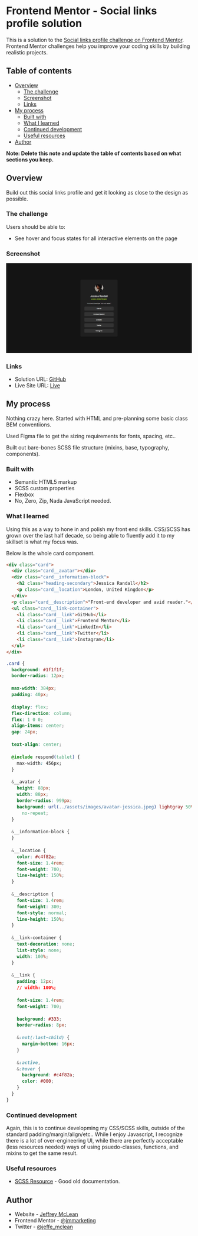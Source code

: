 # Frontend Mentor - Social links profile solution

This is a solution to the [Social links profile challenge on Frontend Mentor](https://www.frontendmentor.io/challenges/social-links-profile-UG32l9m6dQ). Frontend Mentor challenges help you improve your coding skills by building realistic projects.

## Table of contents

- [Overview](#overview)
  - [The challenge](#the-challenge)
  - [Screenshot](#screenshot)
  - [Links](#links)
- [My process](#my-process)
  - [Built with](#built-with)
  - [What I learned](#what-i-learned)
  - [Continued development](#continued-development)
  - [Useful resources](#useful-resources)
- [Author](#author)

**Note: Delete this note and update the table of contents based on what sections you keep.**

## Overview

Build out this social links profile and get it looking as close to the design as possible.

### The challenge

Users should be able to:

- See hover and focus states for all interactive elements on the page

### Screenshot

![](./assets/images/social-links-screenshot.png)

### Links

- Solution URL: [GitHub](https://github.com/jmmarketing/Social-Links-Profile-FEM)
- Live Site URL: [Live](https://jmmarketing.github.io/Social-Links-Profile-FEM/)

## My process

Nothing crazy here. Started with HTML and pre-planning some basic class BEM conventiions.

Used Figma file to get the sizing requirements for fonts, spacing, etc..

Built out bare-bones SCSS file structure (mixins, base, typography, components).

### Built with

- Semantic HTML5 markup
- SCSS custom properties
- Flexbox
- No, Zero, Zip, Nada JavaScript needed.

### What I learned

Using this as a way to hone in and polish my front end skills. CSS/SCSS has grown over the last half decade, so being able to fluently add it to my skillset is what my focus was.

Below is the whole card component.

```html
<div class="card">
  <div class="card__avatar"></div>
  <div class="card__information-block">
    <h2 class="heading-secondary">Jessica Randall</h2>
    <p class="card__location">London, United Kingdon</p>
  </div>
  <p class="card__description">"Front-end developer and avid reader."</p>
  <ul class="card__link-container">
    <li class="card__link">GitHub</li>
    <li class="card__link">Frontend Mentor</li>
    <li class="card__link">LinkedIn</li>
    <li class="card__link">Twitter</li>
    <li class="card__link">Instagram</li>
  </ul>
</div>
```

```css
.card {
  background: #1f1f1f;
  border-radius: 12px;

  max-width: 384px;
  padding: 40px;

  display: flex;
  flex-direction: column;
  flex: 1 0 0;
  align-items: center;
  gap: 24px;

  text-align: center;

  @include respond(tablet) {
    max-width: 456px;
  }

  &__avatar {
    height: 88px;
    width: 88px;
    border-radius: 999px;
    background: url(../assets/images/avatar-jessica.jpeg) lightgray 50% / cover
      no-repeat;
  }

  &__information-block {
  }

  &__location {
    color: #c4f82a;
    font-size: 1.4rem;
    font-weight: 700;
    line-height: 150%;
  }

  &__description {
    font-size: 1.4rem;
    font-weight: 300;
    font-style: normal;
    line-height: 150%;
  }

  &__link-container {
    text-decoration: none;
    list-style: none;
    width: 100%;
  }

  &__link {
    padding: 12px;
    // width: 100%;

    font-size: 1.4rem;
    font-weight: 700;

    background: #333;
    border-radius: 8px;

    &:not(:last-child) {
      margin-bottom: 16px;
    }

    &:active,
    &:hover {
      background: #c4f82a;
      color: #000;
    }
  }
}
```

### Continued development

Again, this is to continue developming my CSS/SCSS skills, outside of the standard padding/margin/align/etc.. While I enjoy Javascript, I recognize there is a lot of over-engineering UI, while there are perfectly acceptable (less resources needed) ways of using psuedo-classes, functions, and mixins to get the same result.

### Useful resources

- [SCSS Resource](https://sass-lang.com/guide/) - Good old documentation.

## Author

- Website - [Jeffrey McLean](https://jeffreymclean.com)
- Frontend Mentor - [@jmmarketing](https://www.frontendmentor.io/profile/jmmarketing)
- Twitter - [@jeffe_mclean](https://www.twitter.com/jeffe_mclean)
